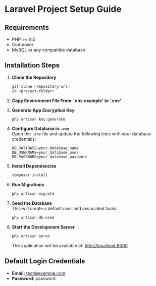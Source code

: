 # Laravel Project Setup Guide


## Requirements

- PHP >= 8.0  
- Composer  
- MySQL or any compatible database  

## Installation Steps

1. **Clone the Repository**  
   ```bash
   git clone <repository-url>
   cd <project-folder>
   ```

2. **Copy Environment File From '.env.example' to '.env'**

3. **Generate App Encryption Key** 
   ```bash
   php artisan key:generate
   ```
   
4. **Configure Database in `.env`**  
   Open the `.env` file and update the following lines with your database credentials:
   ```env
   DB_DATABASE=your_database_name
   DB_USERNAME=your_database_user
   DB_PASSWORD=your_database_password
   ```

5. **Install Dependencies**  
   ```bash
   composer install
   ```

6. **Run Migrations**  
   ```bash
   php artisan migrate
   ```

7. **Seed the Database**  
   This will create a default user and associated tasks.
   ```bash
   php artisan db:seed
   ```

8. **Start the Development Server**  
   ```bash
   php artisan serve
   ```
   The application will be available at: [http://localhost:8000](http://localhost:8000)

## Default Login Credentials

- **Email:** test@example.com  
- **Password:** password
